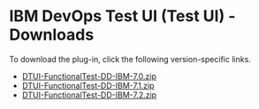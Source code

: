 # IBM DevOps Test UI (Test UI) - Downloads

To download the plug-in, click the following version-specific links.
- [DTUI-FunctionalTest-DD-IBM-7.0.zip](https://raw.githubusercontent.com/UrbanCode/IBM-UCD-PLUGINS/main/files/IBMDevOpsTestUI/DTUI-FunctionalTest-DD-IBM-7.0.zip)
- [DTUI-FunctionalTest-DD-IBM-7.1.zip](https://raw.githubusercontent.com/UrbanCode/IBM-UCD-PLUGINS/main/files/IBMDevOpsTestUI/DTUI-FunctionalTest-DD-IBM-7.1.zip)
- [DTUI-FunctionalTest-DD-IBM-7.2.zip](https://raw.githubusercontent.com/UrbanCode/IBM-UCD-PLUGINS/main/files/IBMDevOpsTestUI/DTUI-FunctionalTest-DD-IBM-7.2.zip)
